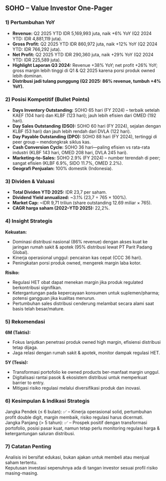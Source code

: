 ## SOHO – Value Investor One-Pager

### 1) Pertumbuhan YoY
- **Revenue:** Q2 2025 YTD IDR 5,169,993 juta, naik +6% YoY (Q2 2024 YTD: IDR 4,881,119 juta).
- **Gross Profit:** Q2 2025 YTD IDR 860,972 juta, naik +12% YoY (Q2 2024 YTD: IDR 766,292 juta).
- **Net Profit:** Q2 2025 YTD IDR 290,360 juta, naik +29% YoY (Q2 2024 YTD: IDR 225,589 juta).
- **Highlight Laporan Q3 2024:** Revenue +38% YoY; net profit +26% YoY; gross margin lebih tinggi di Q1 & Q2 2025 karena porsi produk owned lebih dominan.
- **Distribusi jadi tulang punggung (Q2 2025: 86% revenue, tumbuh +4% YoY).** 

### 2) Posisi Kompetitif (Bullet Points)
- **Days Inventory Outstanding:** SOHO 65 hari (FY 2024) – terbaik setelah KAEF (104 hari) dan KLBF (123 hari); jauh lebih efisien dari OMED (192 hari).
- **Day Sales Outstanding (DSO):** SOHO 60 hari (FY 2024), sejalan dengan KLBF (53 hari) dan jauh lebih rendah dari DVLA (122 hari).
- **Day Payable Outstanding (DPO):** SOHO 88 hari (FY 2024), tertinggi di peer group – mendongkrak siklus kas.
- **Cash Conversion Cycle:** SOHO 36 hari—paling efisien vs rata-rata industri (KLBF 143 hari, OMED 208 hari, DVLA 245 hari).
- **Marketing-to-Sales:** SOHO 2.9% (FY 2024) – number terendah di peer; sangat efisien (KLBF 6.9%, SIDO 11.7%, OMED 2.2%).
- **Geografi Penjualan:** 100% domestik (Indonesia).

### 3) Dividen & Valuasi
- **Total Dividen YTD 2025:** IDR 23,7 per saham.
- **Dividend Yield annualized:** ~3.1% (23,7 ÷ 765 × 100%).
- **Market Cap:** ~IDR 9,71 triliun (share outstanding 12.69 miliar × 765).
- **CAGR harga saham (2022–YTD 2025):** 22,2%.

### 4) Insight Strategis
**Kekuatan:**  
- Dominasi distribusi nasional (86% revenue) dengan akses kuat ke jaringan rumah sakit & apotek (95% distribusi lewat PT Parit Padang Global).
- Kinerja operasional unggul: pencairan kas cepat (CCC 36 hari).
- Peningkatan porsi produk owned, mengerek margin laba kotor.

**Risiko:**  
- Regulasi HET obat dapat menekan margin jika produk regulated berkontribusi signifikan.
- Ketergantungan pada kepercayaan konsumen untuk suplemen/pharma; potensi gangguan jika kualitas menurun.
- Pertumbuhan sales distribusi cenderung melambat secara alami saat basis telah besar/mature.

### 5) Rekomendasi
**6M (Taktis):**  
- Fokus lanjutkan penetrasi produk owned high margin, efisiensi distribusi tetap dijaga.
- Jaga relasi dengan rumah sakit & apotek, monitor dampak regulasi HET.

**5Y (Tesis):**  
- Transformasi portofolio ke owned products ber-manfaat margin unggul.
- Digitalisasi rantai pasok & ekosistem distribusi untuk memperkuat barrier to entry.
- Mitigasi risiko regulasi melalui diversifikasi produk dan inovasi.

### 6) Kesimpulan & Indikasi Strategis
Jangka Pendek (≤ 6 bulan): ✅ – Kinerja operasional solid, pertumbuhan profit double digit, margin membaik, risiko regulasi harus dicermati.  
Jangka Panjang (> 5 tahun): ✅ – Prospek positif dengan transformasi portofolio, posisi pasar kuat, namun tetap perlu monitoring regulasi harga & ketergantungan saluran distribusi.

### 7) Catatan Penting
Analisis ini bersifat edukasi, bukan ajakan untuk membeli atau menjual saham tertentu.  
Keputusan investasi sepenuhnya ada di tangan investor sesuai profil risiko masing-masing.